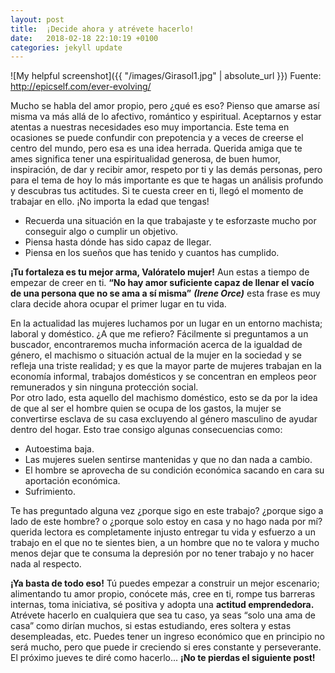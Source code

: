 ```yaml
---
layout: post
title:  ¡Decide ahora y atrévete hacerlo! 
date:   2018-02-18 22:10:19 +0100
categories: jekyll update
---
```

![My helpful screenshot]({{ "/images/Girasol1.jpg" | absolute_url }})
Fuente: http://epicself.com/ever-evolving/

Mucho se habla del amor propio, pero ¿qué es eso? Pienso que amarse así misma va más allá de lo afectivo, romántico y espiritual. Aceptarnos y estar atentas a nuestras necesidades eso muy importancia. Este tema en ocasiones se puede confundir con prepotencia y a veces de creerse el centro del mundo, pero esa es una idea herrada. Querida amiga que te ames significa tener una espiritualidad generosa, de buen humor, inspiración, de dar y recibir amor, respeto por ti y las demás personas, pero para el tema de hoy lo más importante es que te hagas un análisis profundo y descubras tus actitudes. Si te cuesta creer en ti, llegó el momento de trabajar en ello. ¡No importa la edad que tengas!- Recuerda una situación en la que trabajaste y te esforzaste mucho por           
  conseguir algo o cumplir un objetivo.  - Piensa hasta dónde has sido capaz de llegar. - Piensa en los sueños que has tenido y cuantos has cumplido. 

**¡Tu fortaleza es tu mejor arma, Valóratelo mujer!**Aun estas a tiempo de empezar de creer en ti. **“No hay amor suficiente capaz de llenar el vacío de una persona que no se ama a sí misma”** ***(Irene Orce)*** esta frase es muy clara decide ahora ocupar el primer lugar en tu vida. 

En la actualidad las mujeres luchamos por un lugar en un entorno machista; laboral y doméstico. ¿A que me refiero? Fácilmente si preguntamos a un buscador, encontraremos mucha información acerca de la igualdad de género, el machismo o situación actual de la mujer en la sociedad y se refleja una triste realidad; y es que la mayor parte de mujeres trabajan en la economía informal, trabajos domésticos y se concentran en empleos peor remunerados y sin ninguna protección social.  Por otro lado, esta aquello del machismo doméstico, esto se da por la idea de que al ser el hombre quien se ocupa de los gastos, la mujer se convertirse esclava de su casa excluyendo al género masculino de ayudar dentro del hogar. Esto trae consigo algunas consecuencias como: - Autoestima baja.- Las mujeres suelen sentirse mantenidas y que no dan nada a cambio. - El hombre se aprovecha de su condición económica sacando en cara su 
  aportación económica. - Sufrimiento. 

Te has preguntado alguna vez ¿porque sigo en este trabajo? ¿porque sigo a lado de este hombre? o ¿porque solo estoy en casa y no hago nada por mí? querida lectora es completamente injusto entregar tu vida y esfuerzo a un trabajo en el que no te sientes bien, a un hombre que no te valora y mucho menos dejar que te consuma la depresión por no tener trabajo y no hacer nada al respecto. **¡Ya basta de todo eso!** Tú puedes empezar a construir un mejor escenario; alimentando tu amor propio, conócete más, cree en ti, rompe tus barreras internas, toma iniciativa, sé positiva y adopta una **actitud emprendedora.** Atrévete hacerlo en cualquiera que sea tu caso, ya seas “solo una ama de casa” como dirían muchos, si estas estudiando, eres soltera y estas desempleadas, etc. Puedes tener un ingreso económico que en principio no será mucho, pero que puede ir creciendo si eres constante y perseverante. El próximo jueves te diré como hacerlo... **¡No te pierdas el siguiente post!**


